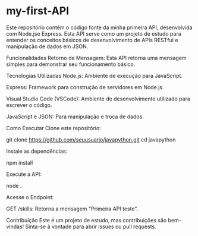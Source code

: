 # my-first-API
Este repositório contém o código fonte da minha primeira API, desenvolvida com Node.jse Express. Esta API serve como um projeto de estudo para entender os conceitos básicos de desenvolvimento de APIs RESTful e manipulação de dados em JSON.

Funcionalidades
Retorno de Mensagem: Esta API retorna uma mensagem simples para demonstrar seu funcionamento básico.

Tecnologias Utilizadas
Node.js: Ambiente de execução para JavaScript.

Express: Framework para construção de servidores em Node.js.

Visual Studio Code (VSCode): Ambiente de desenvolvimento utilizado para escrever o código.

JavaScript e JSON: Para manipulação e troca de dados.

Como Executar
Clone este repositório:

git clone https://github.com/seuusuario/javapython.git
cd javapython

Instale as dependências:

npm install

Execute a API:

node .

Acesse o Endpoint:

GET /skills: Retorna a mensagem "Primeira API teste".

Contribuição
Este é um projeto de estudo, mas contribuições são bem-vindas! Sinta-se à vontade para abrir issues ou pull requests.
